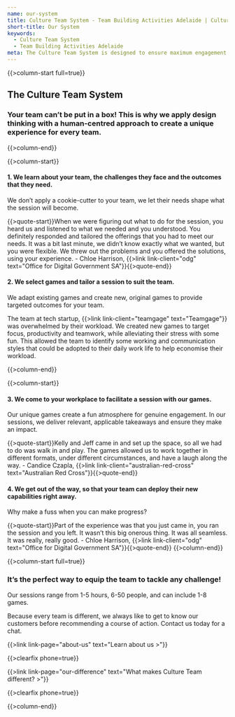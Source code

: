 ```yaml
---
name: our-system
title: Culture Team System - Team Building Activities Adelaide | Culture Team
short-title: Our System
keywords:
  - Culture Team System
  - Team Building Activities Adelaide
meta: The Culture Team System is designed to ensure maximum engagement with unique & challenging team building activities in Adelaide. Find out more today!
---
```

{{>column-start full=true}}

## The Culture Team System

### Your team can’t be put in a box! This is why we apply design thinking with a human-centred approach to create a unique experience for every team.

{{>column-end}}

{{>column-start}}

#### 1. We learn about your team, the challenges they face and the outcomes that they need.

We don’t apply a cookie-cutter to your team, we let their needs shape what the session will become.

{{>quote-start}}When we were figuring out what to do for the session, you heard us and listened to what we needed and you understood. You definitely responded and tailored the offerings that you had to meet our needs. It was a bit last minute, we didn’t know exactly what we wanted, but you were flexible. We threw out the problems and you offered the solutions, using your experience. - Chloe Harrison, {{>link link-client="odg" text="Office for Digital Government SA"}}{{>quote-end}}

#### 2. We select games and tailor a session to suit the team.

We adapt existing games and create new, original games to provide targeted outcomes for your team. 

The team at tech startup, {{>link link-client="teamgage" text="Teamgage"}} was overwhelmed by their workload. We created new games to target focus, productivity and teamwork, while alleviating their stress with some fun. This allowed the team to identify some working and communication styles that could be adopted to their daily work life to help economise their workload.

{{>column-end}}

{{>column-start}}

#### 3. We come to your workplace to facilitate a session with our games.

Our unique games create a fun atmosphere for genuine engagement. In our sessions, we deliver relevant, applicable takeaways and ensure they make an impact.

{{>quote-start}}Kelly and Jeff came in and set up the space, so all we had to do was walk in and play. The games allowed us to work together in different formats, under different circumstances, and have a laugh along the way. - Candice Czapla, {{>link link-client="australian-red-cross" text="Australian Red Cross"}}{{>quote-end}}

#### 4. We get out of the way, so that your team can deploy their new capabilities right away.

Why make a fuss when you can make progress?

{{>quote-start}}Part of the experience was that you just came in, you ran the session and you left. It wasn’t this big onerous thing. It was all seamless. It was really, really good. - Chloe Harrison, {{>link link-client="odg" text="Office for Digital Government SA"}}{{>quote-end}}
{{>column-end}}

{{>column-start full=true}}
### It’s the perfect way to equip the team to tackle any challenge!

Our sessions range from 1-5 hours, 6-50 people, and can include 1-8 games. 

Because every team is different, we always like to get to know our customers before recommending a course of action. Contact us today for a chat.

{{>link link-page="about-us" text="Learn about us >"}}

{{>clearfix phone=true}}

{{>link link-page="our-difference" text="What makes Culture Team different? >"}}

{{>clearfix phone=true}}

{{>column-end}}